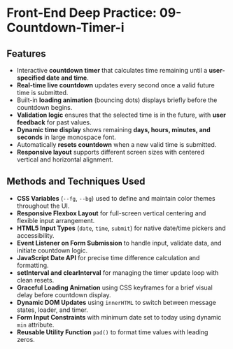 # Front-End Deep Practice: 09-Countdown-Timer-i

## Features
- Interactive **countdown timer** that calculates time remaining until a **user-specified date and time**.  
- **Real-time live countdown** updates every second once a valid future time is submitted.  
- Built-in **loading animation** (bouncing dots) displays briefly before the countdown begins.  
- **Validation logic** ensures that the selected time is in the future, with **user feedback** for past values.  
- **Dynamic time display** shows remaining **days, hours, minutes, and seconds** in large monospace font.  
- Automatically **resets countdown** when a new valid time is submitted.  
- **Responsive layout** supports different screen sizes with centered vertical and horizontal alignment.  

## Methods and Techniques Used
- **CSS Variables** (`--fg`, `--bg`) used to define and maintain color themes throughout the UI.  
- **Responsive Flexbox Layout** for full-screen vertical centering and flexible input arrangement.  
- **HTML5 Input Types** (`date`, `time`, `submit`) for native date/time pickers and accessibility.  
- **Event Listener on Form Submission** to handle input, validate data, and initiate countdown logic.  
- **JavaScript Date API** for precise time difference calculation and formatting.  
- **setInterval and clearInterval** for managing the timer update loop with clean resets.  
- **Graceful Loading Animation** using CSS keyframes for a brief visual delay before countdown display.  
- **Dynamic DOM Updates** using `innerHTML` to switch between message states, loader, and timer.  
- **Form Input Constraints** with minimum date set to today using dynamic `min` attribute.  
- **Reusable Utility Function** `pad()` to format time values with leading zeros.  

